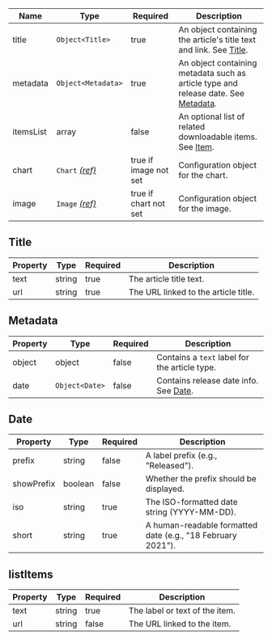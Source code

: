| Name      | Type                                 | Required              | Description                                                                                     |
| --------- | ------------------------------------ | --------------------- | ----------------------------------------------------------------------------------------------- |
| title     | `Object<Title>`                      | true                  | An object containing the article's title text and link. See [Title](#title).                    |
| metadata  | `Object<Metadata>`                   | true                  | An object containing metadata such as article type and release date. See [Metadata](#metadata). |
| itemsList | array                                | false                 | An optional list of related downloadable items. See [Item](#item).                              |
| chart     | `Chart` [_(ref)_](/components/chart) | true if image not set | Configuration object for the chart.                                                             |
| image     | `Image` [_(ref)_](/components/image) | true if chart not set | Configuration object for the image.                                                             |

## Title

| Property | Type   | Required | Description                          |
| -------- | ------ | -------- | ------------------------------------ |
| text     | string | true     | The article title text.              |
| url      | string | true     | The URL linked to the article title. |

## Metadata

| Property | Type           | Required | Description                                    |
| -------- | -------------- | -------- | ---------------------------------------------- |
| object   | object         | false    | Contains a `text` label for the article type.  |
| date     | `Object<Date>` | false    | Contains release date info. See [Date](#date). |

## Date

| Property   | Type    | Required | Description                                                 |
| ---------- | ------- | -------- | ----------------------------------------------------------- |
| prefix     | string  | false    | A label prefix (e.g., "Released").                          |
| showPrefix | boolean | false    | Whether the prefix should be displayed.                     |
| iso        | string  | true     | The ISO-formatted date string (YYYY-MM-DD).                 |
| short      | string  | true     | A human-readable formatted date (e.g., "18 February 2021"). |

## listItems

| Property | Type   | Required | Description                    |
| -------- | ------ | -------- | ------------------------------ |
| text     | string | true     | The label or text of the item. |
| url      | string | false    | The URL linked to the item.    |

